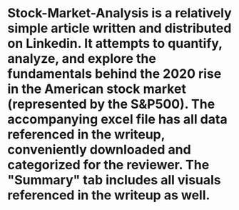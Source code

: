 # Stock-Market-Analysis is a relatively simple article written and distributed on Linkedin. It attempts to quantify, analyze, and explore the fundamentals behind the 2020 rise in the American stock market (represented by the S&P500). The accompanying excel file has all data referenced in the writeup, conveniently downloaded and categorized for the reviewer. The "Summary" tab includes all visuals referenced in the writeup as well.
